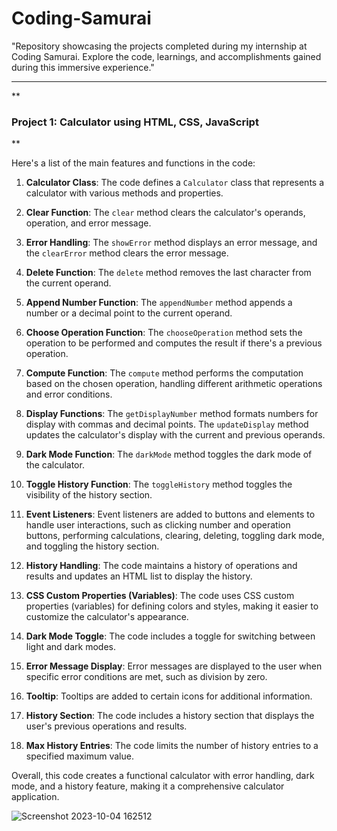 # Coding-Samurai
"Repository showcasing the projects completed during my internship at Coding Samurai. Explore the code, learnings, and accomplishments gained during this immersive experience."
<hr>
**<h3>Project 1: Calculator using HTML, CSS, JavaScript</h3>**


Here's a list of the main features and functions in the code:

1. **Calculator Class**: The code defines a `Calculator` class that represents a calculator with various methods and properties.

2. **Clear Function**: The `clear` method clears the calculator's operands, operation, and error message.

3. **Error Handling**: The `showError` method displays an error message, and the `clearError` method clears the error message.

4. **Delete Function**: The `delete` method removes the last character from the current operand.

5. **Append Number Function**: The `appendNumber` method appends a number or a decimal point to the current operand.

6. **Choose Operation Function**: The `chooseOperation` method sets the operation to be performed and computes the result if there's a previous operation.

7. **Compute Function**: The `compute` method performs the computation based on the chosen operation, handling different arithmetic operations and error conditions.

8. **Display Functions**: The `getDisplayNumber` method formats numbers for display with commas and decimal points. The `updateDisplay` method updates the calculator's display with the current and previous operands.

9. **Dark Mode Function**: The `darkMode` method toggles the dark mode of the calculator.

10. **Toggle History Function**: The `toggleHistory` method toggles the visibility of the history section.

11. **Event Listeners**: Event listeners are added to buttons and elements to handle user interactions, such as clicking number and operation buttons, performing calculations, clearing, deleting, toggling dark mode, and toggling the history section.

12. **History Handling**: The code maintains a history of operations and results and updates an HTML list to display the history.

13. **CSS Custom Properties (Variables)**: The code uses CSS custom properties (variables) for defining colors and styles, making it easier to customize the calculator's appearance.

14. **Dark Mode Toggle**: The code includes a toggle for switching between light and dark modes.

15. **Error Message Display**: Error messages are displayed to the user when specific error conditions are met, such as division by zero.

16. **Tooltip**: Tooltips are added to certain icons for additional information.

17. **History Section**: The code includes a history section that displays the user's previous operations and results.

18. **Max History Entries**: The code limits the number of history entries to a specified maximum value.

Overall, this code creates a functional calculator with error handling, dark mode, and a history feature, making it a comprehensive calculator application.

![Screenshot 2023-10-04 162512](https://github.com/Shehzad-Aslam-Ansari/Coding-Samurai/assets/122732837/254bbe06-6d39-48e1-88a5-aa5430943c1d)
